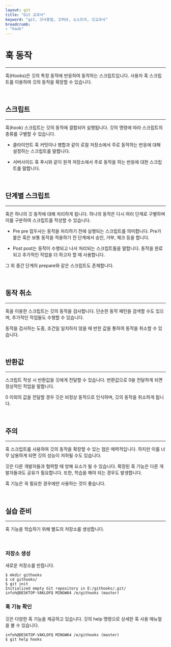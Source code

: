 ```yaml
---
layout: git
title: "Git 교과서"
keyword: "git, 깃사용법, 깃허브, 소스트리, 깃교과서"
breadcrumb:
- "hook"
---
```


# 훅 동작
---
훅(Hooks)은 깃의 특정 동작에 반응하여 동작하는 스크립트입니다. 
사용자 훅 스크립트를 이용하여 깃의 동작을 확장할 수 있습니다.

<br>

## 스크립트
---
훅(hook) 스크립트는 깃의 동작에 결합되어 실행됩니다. 깃의 명령에 따라 스크립트의 종류를 구별할 수 있습니다.

* 클라이언트 훅
커밋이나 병합과 같이 로컬 저장소에서 주로 동작하는 반응에 대해 설정하는 스크립트를 말합니다.

* 서버사이드 훅
푸시와 같이 원격 저장소에서 주로 동작을 하는 반응에 대한 스크립트를 말합니다.

<br>

## 단계별 스크립트
---
훅은 하나의 깃 동작에 대해 처리하게 됩니다. 하나의 동작은 다시 여러 단계로 구별하며 이를 구분하여 스크립트를 작성할 수 있습니다.

* Pre
pre 접두사는 동작을 처리하기 전에 실행되는 스크립트를 의미합니다. Pre가 붙은 훅은 보통 동작을 적용하기 전 단계에서 승인, 거부, 체크 등을 합니다.

* Post
post는 동작이 수행되고 나서 처리되는 스크립트들을 말합니다. 동작을 완료되고 추가적인 작업을 더 하고자 할 때 사용합니다.

그 외 중간 단계의 prepare와 같은 스크립트도 존재합니다.

<br>

## 동작 취소
---
훅을 이용한 스크립트는 깃의 동작을 검사합니다. 단순한 동작 패턴을 검색할 수도 있으며, 추가적인 작업들도 수행할 수 있습니다.

동작을 검사하는 도중, 조건일 일치하지 않을 때 반한 값을 통하여 동작을 취소할 수 있습니다.

<br>

## 반환값
---
스크립트 작성 시 반환값을 깃에게 전달할 수 있습니다. 반환값으로 0을 전달하게 되면 정상적인 작업을 말합니다. 

0 이외의 값을 전달할 경우 깃은 비정상 동작으로 인식하며, 깃의 동작을 취소하게 됩니다.

<br>

## 주의
---
훅 스크립트를 사용하여 깃의 동작을 확장할 수 있는 점은 매력적입니다. 하지만 이를 너무 남용하게 되면 깃의 성능이 저하될 수도 있습니다.

깃은 다른 개발자들과 협력할 때 방해 요소가 될 수 있습니다. 확장된 훅 기능은 다른 개발자들과도 공유가 필요합니다. 또한, 학습을 해야 되는 경우도 발생합니다.

훅 기능은 꼭 필요한 경우에만 사용하는 것이 좋습니다.

<br>

## 실습 준비
---
훅 기능을 학습하기 위해 별도의 저장소를 생성합니다.

<br>

### 저장소 생성
새로운 저장소를 만듭니다.

```
$ mkdir githooks
$ cd githooks/
$ git init
Initialized empty Git repository in E:/githooks/.git/
infoh@DESKTOP-VAKLOFQ MINGW64 /e/githooks (master)
```

### 훅 기능 확인
깃은 다양한 훅 기능을 제공하고 있습니다. 깃의 help 명령으로 상세한 훅 사용 매뉴얼을 볼 수 있습니다.

```
infoh@DESKTOP-VAKLOFQ MINGW64 /e/githooks (master)
$ git help hooks
```